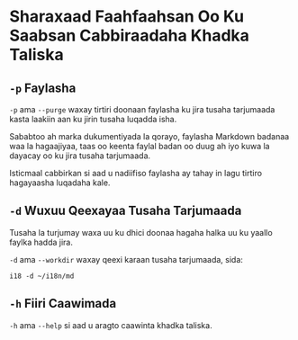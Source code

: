 # Sharaxaad Faahfaahsan Oo Ku Saabsan Cabbiraadaha Khadka Taliska

## `-p` Faylasha

`-p` ama `--purge` waxay tirtiri doonaan faylasha ku jira tusaha tarjumaada kasta laakiin aan ku jirin tusaha luqadda isha.

Sababtoo ah marka dukumentiyada la qorayo, faylasha Markdown badanaa waa la hagaajiyaa, taas oo keenta faylal badan oo duug ah iyo kuwa la dayacay oo ku jira tusaha tarjumaada.

Isticmaal cabbirkan si aad u nadiifiso faylasha ay tahay in lagu tirtiro hagayaasha luqadaha kale.

## `-d` Wuxuu Qeexayaa Tusaha Tarjumaada

Tusaha la turjumay waxa uu ku dhici doonaa hagaha halka uu ku yaallo faylka hadda jira.

`-d` ama `--workdir` waxay qeexi karaan tusaha tarjumaada, sida:

```
i18 -d ~/i18n/md
```

## `-h` Fiiri Caawimada

`-h` ama `--help` si aad u aragto caawinta khadka taliska.